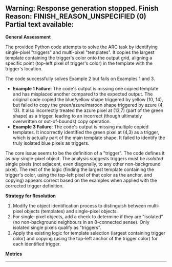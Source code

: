 Warning: Response generation stopped. Finish Reason: FINISH_REASON_UNSPECIFIED (0)
Partial text available:
---
**General Assessment**

The provided Python code attempts to solve the ARC task by identifying single-pixel "triggers" and multi-pixel "templates". It copies the largest template containing the trigger's color onto the output grid, aligning a specific point (top-left pixel of trigger's color) in the template with the trigger's location.

The code successfully solves Example 2 but fails on Examples 1 and 3.
- **Example 1 Failure**: The code's output is missing one copied template and has misplaced another compared to the expected output. The original code copied the blue/yellow shape triggered by yellow (10, 14), but failed to copy the green/azure/maroon shape triggered by azure (4, 13). It also incorrectly treated the azure pixel at (13,7) (part of the green shape) as a trigger, leading to an incorrect (though ultimately overwritten or out-of-bounds) copy operation.
- **Example 3 Failure**: The code's output is missing multiple copied templates. It incorrectly identified the green pixel at (4,3) as a trigger, which is actually part of the main template shape. It failed to identify the truly isolated blue pixels as triggers.

The core issue seems to be the definition of a "trigger". The code defines it as *any* single-pixel object. The analysis suggests triggers must be *isolated* single pixels (not adjacent, even diagonally, to any other non-background pixel). The rest of the logic (finding the largest template containing the trigger's color, using the top-left pixel of that color as the anchor, and copying) appears correct based on the examples when applied with the corrected trigger definition.

**Strategy for Resolution**

1.  Modify the object identification process to distinguish between multi-pixel objects (templates) and single-pixel objects.
2.  For single-pixel objects, add a check to determine if they are "isolated" (no non-background neighbours in an 8-connected sense). Only isolated single pixels qualify as "triggers".
3.  Apply the existing logic for template selection (largest containing trigger color) and copying (using the top-left anchor of the trigger color) for each identified trigger.

**Metrics**

---
